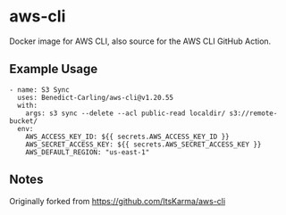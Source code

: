 # aws-cli

Docker image for AWS CLI, also source for the AWS CLI GitHub Action.

## Example Usage

```
- name: S3 Sync
  uses: Benedict-Carling/aws-cli@v1.20.55
  with:
    args: s3 sync --delete --acl public-read localdir/ s3://remote-bucket/
  env:
    AWS_ACCESS_KEY_ID: ${{ secrets.AWS_ACCESS_KEY_ID }}
    AWS_SECRET_ACCESS_KEY: ${{ secrets.AWS_SECRET_ACCESS_KEY }}
    AWS_DEFAULT_REGION: "us-east-1"
```

## Notes

Originally forked from https://github.com/ItsKarma/aws-cli
